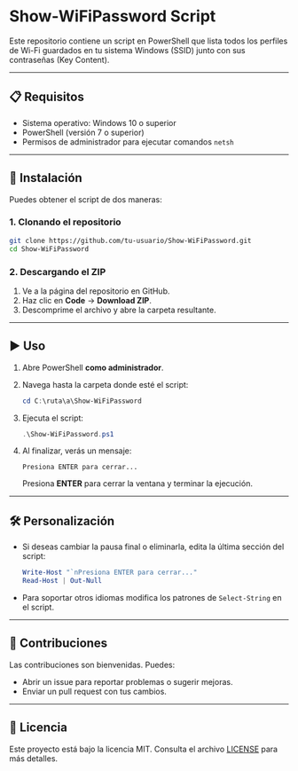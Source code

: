 # Show-WiFiPassword Script

Este repositorio contiene un script en PowerShell que lista todos los perfiles de Wi-Fi guardados en tu sistema Windows (SSID) junto con sus contraseñas (Key Content).

---

## 📋 Requisitos

- Sistema operativo: Windows 10 o superior
- PowerShell (versión 7 o superior)
- Permisos de administrador para ejecutar comandos `netsh`

---

## 🚀 Instalación

Puedes obtener el script de dos maneras:

### 1. Clonando el repositorio

```bash
git clone https://github.com/tu-usuario/Show-WiFiPassword.git
cd Show-WiFiPassword
```

### 2. Descargando el ZIP

1. Ve a la página del repositorio en GitHub.  
2. Haz clic en **Code** → **Download ZIP**.  
3. Descomprime el archivo y abre la carpeta resultante.

---

## ▶️ Uso

1. Abre PowerShell **como administrador**.  
2. Navega hasta la carpeta donde esté el script:

   ```powershell
   cd C:\ruta\a\Show-WiFiPassword
   ```

3. Ejecuta el script:

   ```powershell
   .\Show-WiFiPassword.ps1
   ```

4. Al finalizar, verás un mensaje:

   ```text
   Presiona ENTER para cerrar...
   ```

   Presiona **ENTER** para cerrar la ventana y terminar la ejecución.

---

## 🛠️ Personalización

- Si deseas cambiar la pausa final o eliminarla, edita la última sección del script:

  ```powershell
  Write-Host "`nPresiona ENTER para cerrar..."
  Read-Host | Out-Null
  ```

- Para soportar otros idiomas modifica los patrones de `Select-String` en el script.

---

## 🤝 Contribuciones

Las contribuciones son bienvenidas. Puedes:

- Abrir un issue para reportar problemas o sugerir mejoras.
- Enviar un pull request con tus cambios.

---

## 📄 Licencia

Este proyecto está bajo la licencia MIT. Consulta el archivo [LICENSE](LICENSE) para más detalles.
